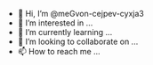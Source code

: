 - 👋 Hi, I’m @meGvon-cejpev-cyxja3
- 👀 I’m interested in ...
- 🌱 I’m currently learning ...
- 💞️ I’m looking to collaborate on ...
- 📫 How to reach me ...

<!---
meGvon-cejpev-cyxja3/meGvon-cejpev-cyxja3 is a ✨ special ✨ repository because its `README.md` (this file) appears on your GitHub profile.
You can click the Preview link to take a look at your changes.
--->
